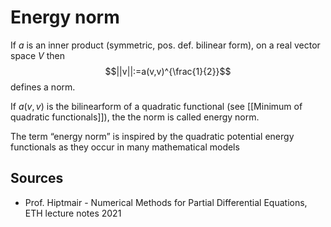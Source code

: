 # Energy norm

If $a$ is an inner product (symmetric, pos. def. bilinear form), on a real vector space $V$ then
$$||v||:=a(v,v)^{\frac{1}{2}}$$
defines a norm.

If $a(v,v)$ is the bilinearform of a quadratic functional (see [[Minimum of quadratic functionals]]), the the norm is called energy norm.

The term “energy norm” is inspired by the quadratic potential energy functionals as they occur in many mathematical models


## Sources
- Prof. Hiptmair - Numerical Methods for Partial Differential Equations, ETH lecture notes 2021